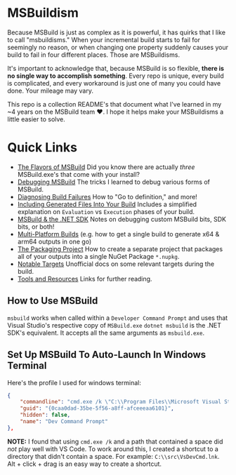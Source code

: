 # MSBuildism
Because MSBuild is just as complex as it is powerful, it has quirks that I like to call "msbuildisms." When your incremental build starts to fail for seemingly no reason, or when changing one property suddenly causes your build to fail in four different places. Those are MSBuildisms.

It's important to acknowledge that, because MSBuild is so flexible, **there is no single way to accomplish something**. Every repo is unique, every build is complicated, and every workaround is just one of many you could have done. Your mileage may vary.

This repo is a collection README's that document what I've learned in my ~4 years on the MSBuild team ❤️. I hope it helps make your MSBuildisms a little easier to solve.

# Quick Links
- [The Flavors of MSBuild](./the-flavors-of-msbuild/README.md) Did you know there are actually _three_ MSBuild.exe's that come with your install?
- [Debugging MSBuild](./debugging-msbuild/README.md) The tricks I learned to debug various forms of MSBuild.
- [Diagnosing Build Failures](./build-spelunking/README.md) How to "Go to definition," and more!
- [Including Generated Files Into Your Build](./including-generated-files/README.md) Includes a simplified explanation on `Evaluation` vs `Execution` phases of your build.
- [MSBuild & the .NET SDK](./debugging-msbuild/README.md#msbuild--the-net-sdk) Notes on debugging custom MSBuild bits, SDK bits, or both!
- [Multi-Platform Builds](./multi-platform-builds/README.md) (e.g. how to get a single build to generate x64 & arm64 outputs in one go)
- [The Packaging Project](./the-packaging-project/README.md) How to create a separate project that packages all of your outputs into a single NuGet Package `*.nupkg`.
- [Notable Targets](./notable-targets/README.md) Unofficial docs on some relevant targets during the build.
- [Tools and Resources](./tools-and-resources/README.md) Links for further reading.

## How to Use MSBuild
`msbuild` works when called within a `Developer Command Prompt` and uses that Visual Studio's respective copy of `MSBuild.exe`
`dotnet msbuild` is the .NET SDK's equivalent. It accepts all the same arguments as `msbuild.exe`.

## Set Up MSBuild To Auto-Launch In Windows Terminal
Here's the profile I used for windows terminal:
```json
{
    "commandline": "cmd.exe /k \"C:\\Program Files\\Microsoft Visual Studio\\2022\\Dogfood\\Common7\\Tools\\VsDevCmd.bat",
    "guid": "{0caa0dad-35be-5f56-a8ff-afceeeaa6101}",
    "hidden": false,
    "name": "Dev Command Prompt"
},
```
**NOTE:** I found that using `cmd.exe /k` and a path that contained a space did _not_ play well with VS Code. To work around this, I created a shortcut to a directory that didn't contain a space. For example: `C:\\src\VsDevCmd.lnk`. Alt + click + drag is an easy way to create a shortcut.